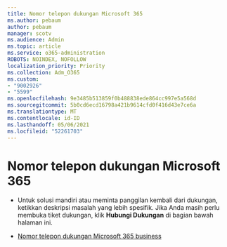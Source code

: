 ```yaml
---
title: Nomor telepon dukungan Microsoft 365
ms.author: pebaum
author: pebaum
manager: scotv
ms.audience: Admin
ms.topic: article
ms.service: o365-administration
ROBOTS: NOINDEX, NOFOLLOW
localization_priority: Priority
ms.collection: Adm_O365
ms.custom:
- "9002926"
- "5599"
ms.openlocfilehash: 9e3485b513859f0b488838ede864cc997e5a568d
ms.sourcegitcommit: 5b0cd6ecd16798a421b9614cfd0f416d43e7ce6a
ms.translationtype: MT
ms.contentlocale: id-ID
ms.lasthandoff: 05/06/2021
ms.locfileid: "52261703"
---
```

# <a name="microsoft-365-support-phone-number"></a>Nomor telepon dukungan Microsoft 365

- Untuk solusi mandiri atau meminta panggilan kembali dari dukungan, ketikkan deskripsi masalah yang lebih spesifik.  Jika Anda masih perlu membuka tiket dukungan, klik **Hubungi Dukungan** di bagian bawah halaman ini.

- [Nomor telepon dukungan Microsoft 365 business](/microsoft-365/admin/contact-support-for-business-products?view=o365-worldwide&tabs=phone)

